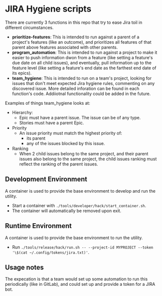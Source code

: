 # JIRA Hygiene scripts
There are currently 3 functions in this repo that try to ease Jira toil in different circumstances. 
- __prioritize-features__: This is intended to run against a parent of a project's features (like an outcome), and prioritizes all features of that parent above features associated with other parents.
- __program_automation__: This is intended to run against a project to make it easier to push information dwon from a feature (like setting a feature's due date on all child issues), and eventually, pull information up to the feature level (like setting a feature's end date as the farthest end date of its epics).
- __team_hygiene__: This is intended to run on a team's project, looking for issues that don't meet expected Jira hygiene rules, commenting on any discovered issue.
More detailed inforation can be found in each function's code. Addiiotnal functionality could be added in the future.

Examples of things team_hygiene looks at: 
* Hierarchy:
  * Epic must have a parent issue. The issue can be of any type.
  * Stories must have a parent Epic.
* Priority
  * An issue priority must match the highest priority of:
    * its parent
    * any of the issues blocked by this issue.
* Ranking
  * When 2 child issues belong to the same project, and their parent issues also belong to the
    same project, the child issues ranking must reflect the ranking of the parent issues.

## Development Environment
A container is used to provide the base environment to develop and run the utility.

* Start a container with `./tools/developer/hack/start_container.sh`.
* The container will automatically be removed upon exit.

## Runtime Environment
A container is used to provide the base environment to run the utility.

* Run `./tools/release/hack/run.sh -- --project-id MYPROJECT --token '\$(cat ~/.config/tokens/jira.txt)'`.

## Usage notes 
The expecation is that a team would set up some automation to run this periodically (like in GitLab), and could set up and provide a token for a JIRA bot.
